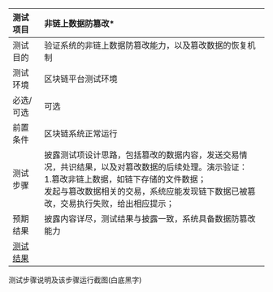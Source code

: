 |  测试项目 | 非链上数据防篡改* |
|  :----  | :----  |
| 测试目的  | 验证系统的非链上数据防篡改能力，以及篡改数据的恢复机制 |
| 测试环境  | 区块链平台测试环境 |
| 必选/可选 | 可选 | 
| 前置条件 | 区块链系统正常运行 | 
| 测试步骤 | 披露测试项设计思路，包括篡改的数据内容，发送交易情况，共识结果，以及对篡改数据的后续处理。演示验证：<br>1.篡改非链上数据，如链下存储的文件数据；<br>发起与篡改数据相关的交易，系统应能发现链下数据已被篡改，交易执行失败，给出相应提示； | 
| 预期结果 | 披露内容详尽，测试结果与披露一致，系统具备数据防篡改能力 | 
| [测试结果](result.md) |  | 

测试步骤说明及该步骤运行截图(白底黑字)


